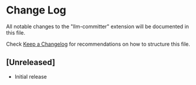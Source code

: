 # Change Log

All notable changes to the "llm-committer" extension will be documented in this file.

Check [Keep a Changelog](http://keepachangelog.com/) for recommendations on how to structure this file.

## [Unreleased]

- Initial release